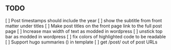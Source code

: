 ## TODO

[ ] Post timestamps should include the year
[ ] show the subtitle from front matter under titles
[ ] Make post titles on the front page link to the full post page
[ ] Increase max width of text as modded in wordpress
[ ] unstick top bar as modded in wordpress
[ ] fix colors of highlighted code to be readable
[ ] Support hugo summaries (<!-- more -->) in template
[ ] get /post/ out of post URLs
